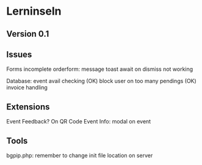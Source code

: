 # Lerninseln
## Version 0.1

## Issues
Forms incomplete
 orderform: message toast await on dismiss not working
 
Database: event avail checking (OK)
    block user on too many pendings (OK)
    invoice handling    




## Extensions
Event Feedback? On QR Code
Event Info: modal on event


## Tools
bgpip.php: remember to change init file location on server
